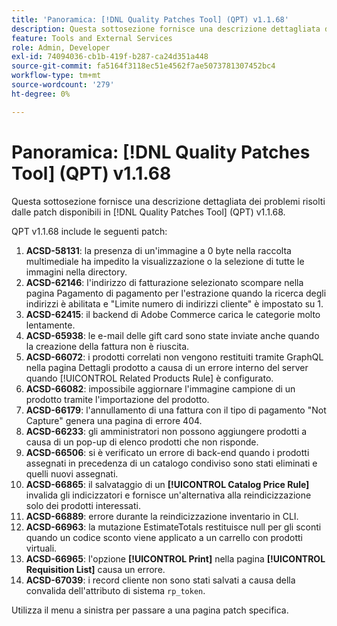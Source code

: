 ```yaml
---
title: 'Panoramica: [!DNL Quality Patches Tool] (QPT) v1.1.68'
description: Questa sottosezione fornisce una descrizione dettagliata dei problemi risolti dalle patch disponibili in  [!DNL Quality Patches Tool] (QPT) v1.1.68.
feature: Tools and External Services
role: Admin, Developer
exl-id: 74094036-cb1b-419f-b287-ca24d351a448
source-git-commit: fa5164f3118ec51e4562f7ae5073781307452bc4
workflow-type: tm+mt
source-wordcount: '279'
ht-degree: 0%

---
```


# Panoramica: [!DNL Quality Patches Tool] (QPT) v1.1.68

Questa sottosezione fornisce una descrizione dettagliata dei problemi risolti dalle patch disponibili in [!DNL Quality Patches Tool] (QPT) v1.1.68.

QPT v1.1.68 include le seguenti patch:
1. **ACSD-58131**: la presenza di un&#39;immagine a 0 byte nella raccolta multimediale ha impedito la visualizzazione o la selezione di tutte le immagini nella directory.
1. **ACSD-62146**: l&#39;indirizzo di fatturazione selezionato scompare nella pagina Pagamento di pagamento per l&#39;estrazione quando la ricerca degli indirizzi è abilitata e &quot;Limite numero di indirizzi cliente&quot; è impostato su 1.
1. **ACSD-62415**: il backend di Adobe Commerce carica le categorie molto lentamente.
1. **ACSD-65938**: le e-mail delle gift card sono state inviate anche quando la creazione della fattura non è riuscita.
1. **ACSD-66072**: i prodotti correlati non vengono restituiti tramite GraphQL nella pagina Dettagli prodotto a causa di un errore interno del server quando [!UICONTROL Related Products Rule] è configurato.
1. **ACSD-66082**: impossibile aggiornare l&#39;immagine campione di un prodotto tramite l&#39;importazione del prodotto.
1. **ACSD-66179**: l&#39;annullamento di una fattura con il tipo di pagamento &quot;Not Capture&quot; genera una pagina di errore 404.
1. **ACSD-66233**: gli amministratori non possono aggiungere prodotti a causa di un pop-up di elenco prodotti che non risponde.
1. **ACSD-66506**: si è verificato un errore di back-end quando i prodotti assegnati in precedenza di un catalogo condiviso sono stati eliminati e quelli nuovi assegnati.
1. **ACSD-66865**: il salvataggio di un **[!UICONTROL Catalog Price Rule]** invalida gli indicizzatori e fornisce un&#39;alternativa alla reindicizzazione solo dei prodotti interessati.
1. **ACSD-66889**: errore durante la reindicizzazione inventario in CLI.
1. **ACSD-66963**: la mutazione EstimateTotals restituisce null per gli sconti quando un codice sconto viene applicato a un carrello con prodotti virtuali.
1. **ACSD-66965**: l&#39;opzione **[!UICONTROL Print]** nella pagina **[!UICONTROL Requisition List]** causa un errore.
1. **ACSD-67039**: i record cliente non sono stati salvati a causa della convalida dell&#39;attributo di sistema `rp_token`.


Utilizza il menu a sinistra per passare a una pagina patch specifica.
